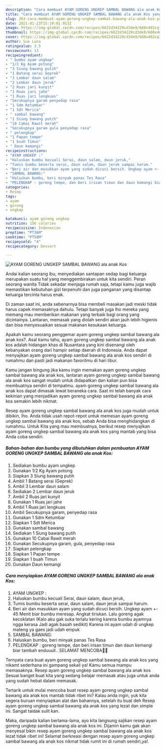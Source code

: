 ```yaml
---
description: "Cara membuat AYAM GORENG UNGKEP SAMBAL BAWANG ala anak Kos yang nikmat Untuk Jualan"
title: "Cara membuat AYAM GORENG UNGKEP SAMBAL BAWANG ala anak Kos yang nikmat Untuk Jualan"
slug: 263-cara-membuat-ayam-goreng-ungkep-sambal-bawang-ala-anak-kos-yang-nikmat-untuk-jualan
date: 2021-01-23T15:19:01.913Z
image: https://img-global.cpcdn.com/recipes/6622d34229cd3de9/680x482cq70/ayam-goreng-ungkep-sambal-bawang-ala-anak-kos-foto-resep-utama.jpg
thumbnail: https://img-global.cpcdn.com/recipes/6622d34229cd3de9/680x482cq70/ayam-goreng-ungkep-sambal-bawang-ala-anak-kos-foto-resep-utama.jpg
cover: https://img-global.cpcdn.com/recipes/6622d34229cd3de9/680x482cq70/ayam-goreng-ungkep-sambal-bawang-ala-anak-kos-foto-resep-utama.jpg
author: Sue Luna
ratingvalue: 3.5
reviewcount: 13
recipeingredient:
- " bumbu ayam ungkep"
- "1/2 Kg Ayam potong"
- "3 Siung bawang putih"
- "1 Batang serai Geprek"
- "3 Lembar daun salam"
- "2 Lembar daun jeruk"
- "2 Ruas jari kunyit"
- "1 Ruas jari jahe"
- "1 Ruas jari lengkuas"
- "Secukupnya garam penyedap rasa"
- "1 Sdm Ketumbar"
- "1 Sdt Merica"
- " sambal bawang"
- "1 Siung bawang putih"
- "10 Cabai Rawit merah"
- "Secukupnya garam gula penyedap rasa"
- " pelengkap"
- "1 Papan tempe"
- "1 buah Timun"
- " Daun kemangi"
recipeinstructions:
- "AYAM UNGKEP :"
- "Haluskan bumbu kecuali Serai, daun salam, daun jeruk,"
- "Tumis bumbu beserta serai, daun salam, daun jeruk sampai harum."
- "Beri air dan masukkan ayam yang sudah dicuci bersih. Ungkep ayam +- 45 Menit biar bumbu meresap. Angkat tiriskan. Lalu goreng agak kecoklatan (Kalo aku gak suka terlalu kering karena bumbu ayamnya ngga kerasa Jadi agak basah sedikit) Karena ini ayam udah di ungkep mateng ya gaes jadi udah empuk"
- "SAMBAL BAWANG:"
- "Haluskan bumbu, beri minyak panas Tes Rasa"
- "PELENGKAP : goreng tempe, dan beri irisan timun dan daun kemangi biar tambah enduuull.. SELAMAT MENCOBA🥰🥰"
categories:
- Resep
tags:
- ayam
- goreng
- ungkep

katakunci: ayam goreng ungkep 
nutrition: 156 calories
recipecuisine: Indonesian
preptime: "PT36M"
cooktime: "PT58M"
recipeyield: "4"
recipecategory: Dessert

---
```



![AYAM GORENG UNGKEP SAMBAL BAWANG ala anak Kos](https://img-global.cpcdn.com/recipes/6622d34229cd3de9/680x482cq70/ayam-goreng-ungkep-sambal-bawang-ala-anak-kos-foto-resep-utama.jpg)

Andai kalian seorang ibu, menyediakan santapan sedap bagi keluarga merupakan suatu hal yang menggembirakan untuk kita sendiri. Peran seorang  wanita Tidak sekadar menjaga rumah saja, tetapi kamu juga wajib memastikan kebutuhan gizi terpenuhi dan juga panganan yang disantap keluarga tercinta harus enak.

Di zaman  saat ini, anda sebenarnya bisa membeli masakan jadi meski tidak harus capek memasaknya dahulu. Tetapi banyak juga lho mereka yang memang mau memberikan makanan yang terbaik bagi orang yang dicintainya. Lantaran, memasak yang diolah sendiri akan jauh lebih higienis dan bisa menyesuaikan sesuai makanan kesukaan keluarga. 



Apakah kamu seorang penggemar ayam goreng ungkep sambal bawang ala anak kos?. Asal kamu tahu, ayam goreng ungkep sambal bawang ala anak kos adalah hidangan khas di Nusantara yang kini disenangi oleh kebanyakan orang dari hampir setiap daerah di Indonesia. Anda dapat menyajikan ayam goreng ungkep sambal bawang ala anak kos sendiri di rumahmu dan pasti jadi makanan favoritmu di hari libur.

Kamu jangan bingung jika kamu ingin memakan ayam goreng ungkep sambal bawang ala anak kos, lantaran ayam goreng ungkep sambal bawang ala anak kos sangat mudah untuk didapatkan dan kalian pun bisa membuatnya sendiri di tempatmu. ayam goreng ungkep sambal bawang ala anak kos dapat dimasak lewat beraneka cara. Saat ini telah banyak cara kekinian yang menjadikan ayam goreng ungkep sambal bawang ala anak kos semakin lebih nikmat.

Resep ayam goreng ungkep sambal bawang ala anak kos juga mudah untuk dibikin, lho. Anda tidak usah repot-repot untuk memesan ayam goreng ungkep sambal bawang ala anak kos, sebab Anda bisa menghidangkan di rumahmu. Untuk Kita yang mau membuatnya, berikut resep menyajikan ayam goreng ungkep sambal bawang ala anak kos yang mantab yang bisa Anda coba sendiri.

<!--inarticleads1-->

##### Bahan-bahan dan bumbu yang dibutuhkan dalam pembuatan AYAM GORENG UNGKEP SAMBAL BAWANG ala anak Kos:

1. Sediakan  bumbu ayam ungkep
1. Gunakan 1/2 Kg Ayam potong
1. Siapkan 3 Siung bawang putih
1. Ambil 1 Batang serai (Geprek)
1. Ambil 3 Lembar daun salam
1. Sediakan 2 Lembar daun jeruk
1. Ambil 2 Ruas jari kunyit
1. Gunakan 1 Ruas jari jahe
1. Ambil 1 Ruas jari lengkuas
1. Ambil Secukupnya garam, penyedap rasa
1. Gunakan 1 Sdm Ketumbar
1. Siapkan 1 Sdt Merica
1. Gunakan  sambal bawang
1. Sediakan 1 Siung bawang putih
1. Gunakan 10 Cabai Rawit merah
1. Gunakan Secukupnya garam, gula, penyedap rasa
1. Siapkan  pelengkap
1. Siapkan 1 Papan tempe
1. Siapkan 1 buah Timun
1. Gunakan  Daun kemangi




<!--inarticleads2-->

##### Cara menyiapkan AYAM GORENG UNGKEP SAMBAL BAWANG ala anak Kos:

1. AYAM UNGKEP :
1. Haluskan bumbu kecuali Serai, daun salam, daun jeruk,
1. Tumis bumbu beserta serai, daun salam, daun jeruk sampai harum.
1. Beri air dan masukkan ayam yang sudah dicuci bersih. Ungkep ayam +- 45 Menit biar bumbu meresap. Angkat tiriskan. Lalu goreng agak kecoklatan (Kalo aku gak suka terlalu kering karena bumbu ayamnya ngga kerasa Jadi agak basah sedikit) Karena ini ayam udah di ungkep mateng ya gaes jadi udah empuk
1. SAMBAL BAWANG:
1. Haluskan bumbu, beri minyak panas Tes Rasa
1. PELENGKAP : goreng tempe, dan beri irisan timun dan daun kemangi biar tambah enduuull.. SELAMAT MENCOBA🥰🥰




Ternyata cara buat ayam goreng ungkep sambal bawang ala anak kos yang nikamt sederhana ini gampang sekali ya! Kamu semua mampu memasaknya. Resep ayam goreng ungkep sambal bawang ala anak kos Sesuai banget buat kita yang sedang belajar memasak atau juga untuk anda yang sudah hebat dalam memasak.

Tertarik untuk mulai mencoba buat resep ayam goreng ungkep sambal bawang ala anak kos mantab tidak ribet ini? Kalau anda ingin, yuk kita segera buruan menyiapkan alat dan bahannya, setelah itu buat deh Resep ayam goreng ungkep sambal bawang ala anak kos yang lezat dan simple ini. Sangat taidak sulit kan. 

Maka, daripada kalian berlama-lama, ayo kita langsung sajikan resep ayam goreng ungkep sambal bawang ala anak kos ini. Dijamin kamu gak akan menyesal bikin resep ayam goreng ungkep sambal bawang ala anak kos lezat tidak ribet ini! Selamat berkreasi dengan resep ayam goreng ungkep sambal bawang ala anak kos nikmat tidak rumit ini di rumah sendiri,ya!.

